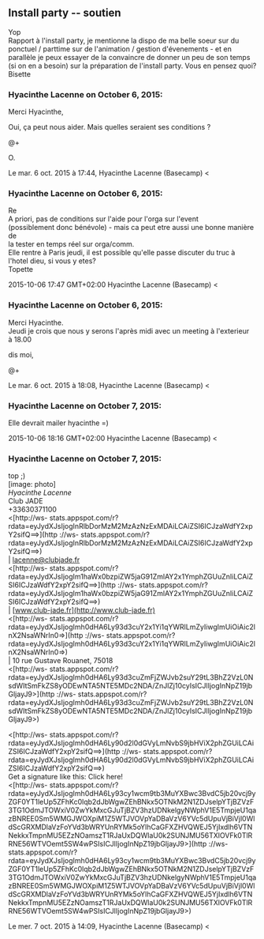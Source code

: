 ## Install party -- soutien



Yop  
Rapport à l'install party, je mentionne la dispo de ma belle soeur sur du
ponctuel / parttime sur de l'animation / gestion d'évenements - et en
parallèle je peux essayer de la convaincre de donner un peu de son temps (si
on en a besoin) sur la préparation de l'install party. Vous en pensez quoi?  
Bisette



### **Hyacinthe Lacenne** on October 6, 2015:



Merci Hyacinthe,  
  
Oui, ça peut nous aider. Mais quelles seraient ses conditions ?  
  
@+  
  
O.  
  
Le mar. 6 oct. 2015 à 17:44, Hyacinthe Lacenne (Basecamp) &lt;



### **Hyacinthe Lacenne** on October 6, 2015:



Re  
A priori, pas de conditions sur l'aide pour l'orga sur l'event  
(possiblement donc bénévole) - mais ca peut etre aussi une bonne manière de  
la tester en temps réel sur orga/comm.  
Elle rentre à Paris jeudi, il est possible qu'elle passe discuter du truc à  
l'hotel dieu, si vous y etes?  
Topette  
  
2015-10-06 17:47 GMT+02:00 Hyacinthe Lacenne (Basecamp) &lt;



### **Hyacinthe Lacenne** on October 6, 2015:



Merci Hyacinthe.  
Jeudi je crois que nous y serons l'après midi avec un meeting à l'exterieur  
à 18.00  
  
dis moi,  
  
@+  
  
Le mar. 6 oct. 2015 à 18:08, Hyacinthe Lacenne (Basecamp) &lt;



### **Hyacinthe Lacenne** on October 7, 2015:



Elle devrait mailer hyacinthe =)  
  
2015-10-06 18:16 GMT+02:00 Hyacinthe Lacenne (Basecamp) &lt;



### **Hyacinthe Lacenne** on October 7, 2015:



top ;)  
[image: photo]  
*Hyacinthe Lacenne*  
Club JADE  
+33630371100  
&lt;[http://ws-
stats.appspot.com/r?rdata=eyJydXJsIjogInRlbDorMzM2MzAzNzExMDAiLCAiZSI6ICJzaWdfY2xpY2sifQ==&gt;](http
://ws-
stats.appspot.com/r?rdata=eyJydXJsIjogInRlbDorMzM2MzAzNzExMDAiLCAiZSI6ICJzaWdfY2xpY2sifQ==>)  
| [lacenne@clubjade.fr](mailto:lacenne@clubjade.fr)  
&lt;[http://ws-
stats.appspot.com/r?rdata=eyJydXJsIjogIm1haWx0bzpiZW5jaG91ZmlAY2x1YmphZGUuZnIiLCAiZSI6ICJzaWdfY2xpY2sifQ==&gt;](http
://ws-
stats.appspot.com/r?rdata=eyJydXJsIjogIm1haWx0bzpiZW5jaG91ZmlAY2x1YmphZGUuZnIiLCAiZSI6ICJzaWdfY2xpY2sifQ==>)  
| [www.club-jade.fr](http://www.club-jade.fr)  
&lt;[http://ws-
stats.appspot.com/r?rdata=eyJydXJsIjogImh0dHA6Ly93d3cuY2x1Yi1qYWRlLmZyIiwgImUiOiAic2lnX2NsaWNrIn0=&gt;](http
://ws-
stats.appspot.com/r?rdata=eyJydXJsIjogImh0dHA6Ly93d3cuY2x1Yi1qYWRlLmZyIiwgImUiOiAic2lnX2NsaWNrIn0=>)  
| 10 rue Gustave Rouanet, 75018  
&lt;[http://ws-
stats.appspot.com/r?rdata=eyJydXJsIjogImh0dHA6Ly93d3cuZmFjZWJvb2suY29tL3BhZ2VzL0NsdWItSmFkZS8yODEwNTA5NTE5MDc2NDA/ZnJlZj10cyIsICJlIjogInNpZ19jbGljayJ9&gt;](http
://ws-
stats.appspot.com/r?rdata=eyJydXJsIjogImh0dHA6Ly93d3cuZmFjZWJvb2suY29tL3BhZ2VzL0NsdWItSmFkZS8yODEwNTA5NTE5MDc2NDA/ZnJlZj10cyIsICJlIjogInNpZ19jbGljayJ9>)  
  
&lt;[http://ws-
stats.appspot.com/r?rdata=eyJydXJsIjogImh0dHA6Ly90d2l0dGVyLmNvbS9jbHViX2phZGUiLCAiZSI6ICJzaWdfY2xpY2sifQ==&gt;](http
://ws-
stats.appspot.com/r?rdata=eyJydXJsIjogImh0dHA6Ly90d2l0dGVyLmNvbS9jbHViX2phZGUiLCAiZSI6ICJzaWdfY2xpY2sifQ==>)  
Get a signature like this: Click here!  
&lt;[http://ws-
stats.appspot.com/r?rdata=eyJydXJsIjogImh0dHA6Ly93cy1wcm9tb3MuYXBwc3BvdC5jb20vcj9yZGF0YT1leUp5ZFhKc0lqb2dJbWgwZEhBNkx5OTNkM2N1ZDJselpYTjBZVzF3TG1OdmJTOWxiV0ZwYkMxcGJuTjBZV3hzUDNkelgyNWphV1E5TmpjeU1qazBNREE0Sm5WMGJWOXpiM1Z5WTJVOVpYaDBaVzV6YVc5dUpuVjBiVjl0WldScGRXMDlaVzFoYVd3bWRYUnRYMk5oYlhCaGFXZHVQWEJ5YjIxdlh6VTNNekkxTmpnMU5EZzNOamszT1RJaUxDQWlaU0k2SUNJMU56TXlOVFk0TlRRNE56WTVOemt5SW4wPSIsICJlIjogInNpZ19jbGljayJ9&gt;](http
://ws-
stats.appspot.com/r?rdata=eyJydXJsIjogImh0dHA6Ly93cy1wcm9tb3MuYXBwc3BvdC5jb20vcj9yZGF0YT1leUp5ZFhKc0lqb2dJbWgwZEhBNkx5OTNkM2N1ZDJselpYTjBZVzF3TG1OdmJTOWxiV0ZwYkMxcGJuTjBZV3hzUDNkelgyNWphV1E5TmpjeU1qazBNREE0Sm5WMGJWOXpiM1Z5WTJVOVpYaDBaVzV6YVc5dUpuVjBiVjl0WldScGRXMDlaVzFoYVd3bWRYUnRYMk5oYlhCaGFXZHVQWEJ5YjIxdlh6VTNNekkxTmpnMU5EZzNOamszT1RJaUxDQWlaU0k2SUNJMU56TXlOVFk0TlRRNE56WTVOemt5SW4wPSIsICJlIjogInNpZ19jbGljayJ9>)  
  
Le mer. 7 oct. 2015 à 14:09, Hyacinthe Lacenne (Basecamp) &lt;



